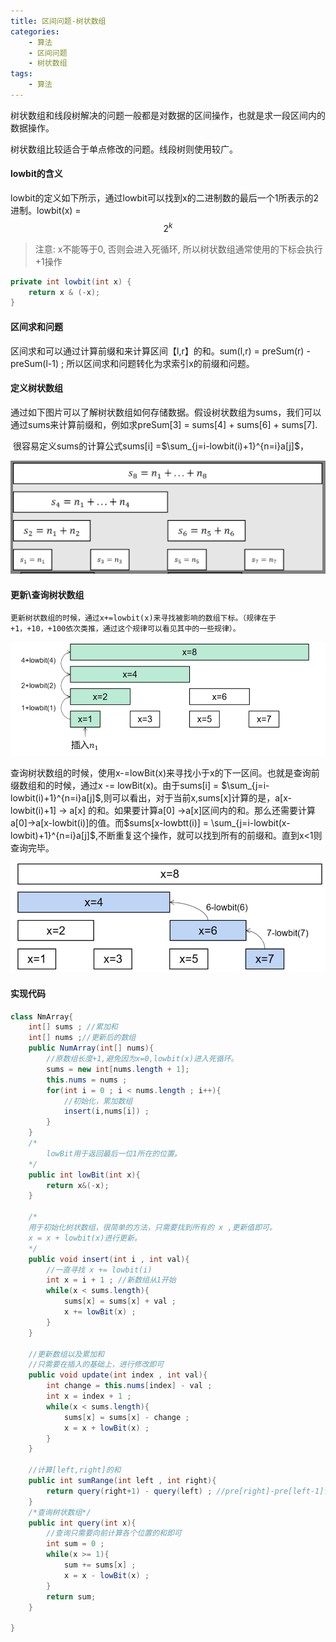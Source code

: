 ```yaml
---
title: 区间问题-树状数组
categories:
    - 算法
    - 区间问题
    - 树状数组
tags:
    - 算法
---
```



树状数组和线段树解决的问题一般都是对数据的区间操作，也就是求一段区间内的数据操作。

树状数组比较适合于单点修改的问题。线段树则使用较广。

#### lowbit的含义

lowbit的定义如下所示，通过lowbit可以找到x的二进制数的最后一个1所表示的2进制。lowbit(x) = $$2^k$$

>注意: x不能等于0, 否则会进入死循环, 所以树状数组通常使用的下标会执行+1操作
```java
private int lowbit(int x) {
    return x & (-x);
}

```

#### 区间求和问题

  区间求和可以通过计算前缀和来计算区间【l,r】的和。sum(l,r) = preSum(r) - preSum(l-1) ; 所以区间求和问题转化为求索引x的前缀和问题。

<h4>定义树状数组</h4>

​    通过如下图片可以了解树状数组如何存储数据。假设树状数组为sums，我们可以通过sums来计算前缀和，例如求preSum[3] = sums[4] + sums[6] + sums[7].

​     很容易定义sums的计算公式sums[i] =$\sum_{j=i-lowbit(i)+1}^{n=i}a[j]$，

![image-20220404232156224](/images/algorithm/image-20220404232156224.png)

   <h4>更新\查询树状数组</h4>

  	更新树状数组的时候，通过x+=lowbit(x)来寻找被影响的数组下标。（规律在于+1，+10，+100依次类推，通过这个规律可以看见其中的一些规律）。

![image-20220404234254953](/images/algorithm/image-20220404234254953.png)

​	查询树状数组的时候，使用x-=lowBit(x)来寻找小于x的下一区间。也就是查询前缀数组和的时候，通过x -= lowBit(x)。由于sums[i] = $\sum_{j=i-lowbit(i)+1}^{n=i}a[j]$,则可以看出，对于当前x,sums[x]计算的是，a[x-lowbit(i)+1] -> a[x] 的和。如果要计算a[0] ->a[x]区间内的和。那么还需要计算a[0]->a[x-lowbit(i)]的值。而$sums[x-lowbtt(i)] = \sum_{j=i-lowbit(x-lowbit)+1}^{n=i}a[j]$,不断重复这个操作，就可以找到所有的前缀和。直到x<1则查询完毕。

![image-20220404235223429](/images/algorithm/image-20220404235223429.png)

<h4>实现代码</h4>

```java
class NmArray{
    int[] sums ; //累加和
    int[] nums ;//更新后的数组
    public NumArray(int[] nums){
        //原数组长度+1,避免因为x=0,lowbit(x)进入死循环。
    	sums = new int[nums.length + 1];
        this.nums = nums ;
        for(int i = 0 ; i < nums.length ; i++){
            //初始化，累加数组
            insert(i,nums[i]) ; 
        }
    }
    /*
    	lowBit用于返回最后一位1所在的位置。
    */
    public int lowBit(int x){
        return x&(-x);
    }
    
    /*
    用于初始化树状数组，很简单的方法，只需要找到所有的 x ,更新值即可。
    x = x + lowbit(x)进行更新。
    */
    public void insert(int i , int val){
        //一直寻找 x += lowbit(i) 
        int x = i + 1 ; //新数组从1开始
      	while(x < sums.length){
            sums[x] = sums[x] + val ;
            x += lowBit(x) ; 
        }
    }
    
    //更新数组以及累加和
    //只需要在插入的基础上，进行修改即可
    public void update(int index , int val){
        int change = this.nums[index] - val ; 
        int x = index + 1 ; 
        while(x < sums.length){
            sums[x] = sums[x] - change ; 
            x = x + lowBit(x) ;
        }
    }
    
    //计算[left,right]的和
    public int sumRange(int left , int right){
        return query(right+1) - query(left) ; //pre[right]-pre[left-1]计算的是[left,right]的区间和
    }
    /*查询树状数组*/
    public int query(int x){
        //查询只需要向前计算各个位置的和即可
        int sum = 0 ;
        while(x >= 1){
            sum += sums[x] ; 
            x = x - lowBit(x) ; 
        }
        return sum; 
    }
    
}


```



